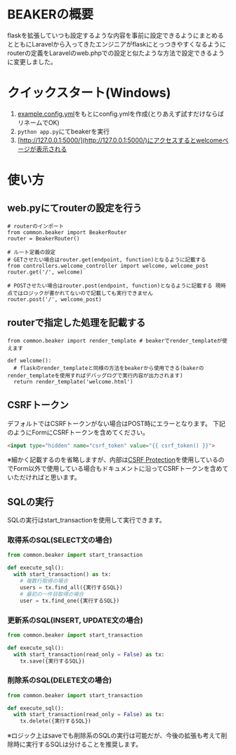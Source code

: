 # BEAKERの概要
flaskを拡張していつも設定するような内容を事前に設定できるようにまとめるとともにLaravelから入ってきたエンジニアがflaskにとっつきやすくなるようにrouterの定義をLaravelのweb.phpでの設定と似たような方法で設定できるように変更しました。

# クイックスタート(Windows)
1. [example.config.yml](https://github.com/KiharaTakahiro/beaker/blob/main/example.config.yml)をもとにconfig.ymlを作成(とりあえず試すだけならばリネームでOK)
1. `python app.py`にてbeakerを実行
1. [http://127.0.0.1:5000/](http://127.0.0.1:5000/)にアクセスするとwelcomeページが表示される

# 使い方
## web.pyにてrouterの設定を行う
```python: web.py
# routerのインポート
from common.beaker import BeakerRouter
router = BeakerRouter()

# ルート定義の設定
# GETさせたい場合はrouter.get(endpoint, function)となるように記載する
from controllers.welcome_controller import welcome, welcome_post
router.get('/', welcome)

# POSTさせたい場合はrouter.post(endpoint, function)となるように記載する 現時点ではロジックが書かれてないので記載しても実行できません
router.post('/', welcome_post)

```
## routerで指定した処理を記載する
```python: test_controller.py
from common.beaker import render_template # beakerでrender_templateが使えます

def welcome():
  # flaskのrender_templateと同様の方法をbeakerから使用できる(bakerのrender_templateを使用すればデバッグログで実行内容が出力されます)
  return render_template('welcome.html')
```

## CSRFトークン
デフォルトではCSRFトークンがない場合はPOST時にエラーとなります。
下記のようにFormにCSRFトークンを含めてください。
```html
<input type="hidden" name="csrf_token" value="{{ csrf_token() }}">
```
※細かく記載するのを省略しますが、内部は[CSRF Protection](https://flask-wtf.readthedocs.io/en/0.15.x/csrf/)を使用しているのでForm以外で使用している場合もドキュメントに沿ってCSRFトークンを含めていただければと思います。


## SQLの実行
SQLの実行はstart_transactionを使用して実行できます。
### 取得系のSQL(SELECT文の場合)
```python
from common.beaker import start_transaction

def execute_sql():
  with start_transaction() as tx:
    # 複数行取得の場合
    users = tx.find_all({実行するSQL})
    # 最初の一件目取得の場合
    user = tx.find_one({実行するSQL})
```

### 更新系のSQL(INSERT, UPDATE文の場合)
```python
from common.beaker import start_transaction

def execute_sql():
  with start_transaction(read_only = False) as tx:
    tx.save({実行するSQL})

```

### 削除系のSQL(DELETE文の場合)
```python
from common.beaker import start_transaction

def execute_sql():
  with start_transaction(read_only = False) as tx:
    tx.delete({実行するSQL})

```
※ロジック上はsaveでも削除系のSQLの実行は可能だが、今後の拡張も考えて削除時に実行するSQLは分けることを推奨します。
